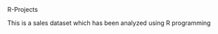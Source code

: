 <head>R-Projects</head>
<p>This is a sales dataset which has been analyzed using R programming</p> 

